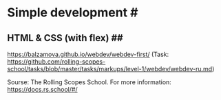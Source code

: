 # Simple development # </br>

## HTML & CSS (with flex) ## </br>

https://balzamova.github.io/webdev/webdev-first/ (Task: https://github.com/rolling-scopes-school/tasks/blob/master/tasks/markups/level-1/webdev/webdev-ru.md)

Sourse: The Rolling Scopes School. For more information: https://docs.rs.school/#/

